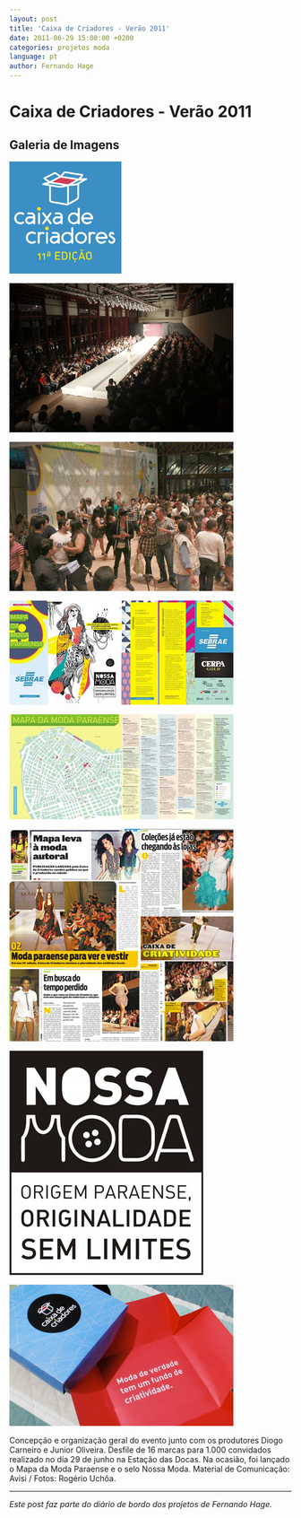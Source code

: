 ```yaml
---
layout: post
title: 'Caixa de Criadores - Verão 2011'
date: 2011-06-29 15:00:00 +0200
categories: projetos moda
language: pt
author: Fernando Hage
---
```


# Caixa de Criadores - Verão 2011

## Galeria de Imagens

![Caixa de Criadores - Verão 2011](/assets/images/caixa-de-criadores-verao-2011-01.jpg)

![Caixa de Criadores - Verão 2011](/assets/images/caixa-de-criadores-verao-2011-02.jpg)

![Caixa de Criadores - Verão 2011](/assets/images/caixa-de-criadores-verao-2011-03.jpg)

![Caixa de Criadores - Verão 2011](/assets/images/caixa-de-criadores-verao-2011-04.jpg)

![Caixa de Criadores - Verão 2011](/assets/images/caixa-de-criadores-verao-2011-05.jpg)

![Caixa de Criadores - Verão 2011](/assets/images/caixa-de-criadores-verao-2011-06.jpg)

![Caixa de Criadores - Verão 2011](/assets/images/caixa-de-criadores-verao-2011-07.jpg)

![Caixa de Criadores - Verão 2011](/assets/images/caixa-de-criadores-verao-2011-08.jpg)

Concepção e organização geral do evento junto com os produtores Diogo Carneiro e Junior Oliveira. Desfile de 16 marcas para 1.000 convidados realizado no dia 29 de junho na Estação das Docas. Na ocasião, foi lançado o Mapa da Moda Paraense e o selo Nossa Moda. Material de Comunicação: Avisi / Fotos: Rogério Uchôa.

---

*Este post faz parte do diário de bordo dos projetos de Fernando Hage.*